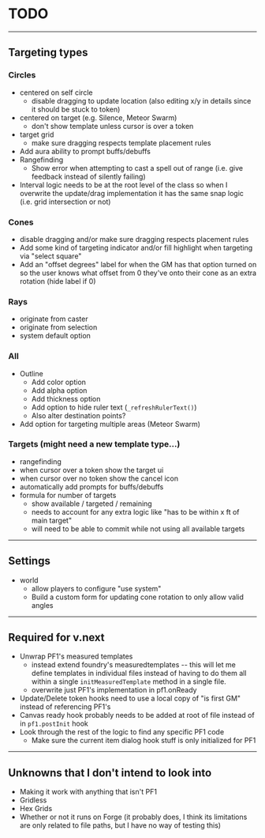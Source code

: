 # TODO

---

## Targeting types
### Circles
  - centered on self circle
    - disable dragging to update location (also editing x/y in details since it should be stuck to token)
  - centered on target (e.g. Silence, Meteor Swarm)
    - don't show template unless cursor is over a token
  - target grid
    - make sure dragging respects template placement rules
  - Add aura ability to prompt buffs/debuffs
  - Rangefinding
    - Show error when attempting to cast a spell out of range (i.e. give feedback instead of silently failing)
  - Interval logic needs to be at the root level of the class so when I overwrite the update/drag implementation it has the same snap logic (i.e. grid intersection or not)

### Cones
- disable dragging and/or make sure dragging respects placement rules
- Add some kind of targeting indicator and/or fill highlight when targeting via "select square"
- Add an "offset degrees" label for when the GM has that option turned on so the user knows what offset from 0 they've onto their cone as an extra rotation (hide label if 0)

### Rays
- originate from caster
- originate from selection
- system default option

### All
- Outline
  - Add color option
  - Add alpha option
  - Add thickness option
  - Add option to hide ruler text (`_refreshRulerText()`)
  - Also alter destination points?
- Add option for targeting multiple areas (Meteor Swarm)

### Targets (might need a new template type...)
- rangefinding
- when cursor over a token show the target ui
- when cursor over no token show the cancel icon
- automatically add prompts for buffs/debuffs
- formula for number of targets
  - show available / targeted / remaining
  - needs to account for any extra logic like "has to be within x ft of main target"
  - will need to be able to commit while not using all available targets

---

## Settings
- world
  - allow players to configure "use system"
  - Build a custom form for updating cone rotation to only allow valid angles

---

## Required for v.next
- Unwrap PF1's measured templates
  - instead extend foundry's measuredtemplates -- this will let me define templates in individual files instead of having to do them all within a single `initMeasuredTemplate` method in a single file.
  - overwrite just PF1's implementation in pf1.onReady
- Update/Delete token hooks need to use a local copy of "is first GM" instead of referencing PF1's
- Canvas ready hook probably needs to be added at root of file instead of in `pf1.postInit` hook
- Look through the rest of the logic to find any specific PF1 code
  - Make sure the current item dialog hook stuff is only initialized for PF1

---

## Unknowns that I don't intend to look into
- Making it work with anything that isn't PF1
- Gridless
- Hex Grids
- Whether or not it runs on Forge (it probably does, I think its limitations are only related to file paths, but I have no way of testing this)

